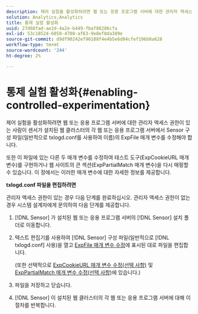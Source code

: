 ```yaml
---
description: 제어 실험을 활성화하려면 웹 또는 응용 프로그램 서버에 대한 관리자 액세스 권한이 있는 사람이 센서가 설치된 웹 클러스터의 각 웹 또는 응용 프로그램 서버에서 Sensor 구성 파일(일반적으로 txlogd.conf를 사용하여 이름)의 ExpFile 매개 변수를 수정해야 합니다.
solution: Analytics,Analytics
title: 통제 실험 활성화
uuid: 27d68fad-ae2d-4a2e-b449-fbaf88286cfa
exl-id: 53c18524-6050-4708-af63-9e8ef8da389e
source-git-commit: d9df90242ef96188f4e4b5e6d04cfef196b0a628
workflow-type: tm+mt
source-wordcount: '244'
ht-degree: 2%

---
```


# 통제 실험 활성화{#enabling-controlled-experimentation}

제어 실험을 활성화하려면 웹 또는 응용 프로그램 서버에 대한 관리자 액세스 권한이 있는 사람이 센서가 설치된 웹 클러스터의 각 웹 또는 응용 프로그램 서버에서 Sensor 구성 파일(일반적으로 txlogd.conf를 사용하여 이름)의 ExpFile 매개 변수를 수정해야 합니다.

또한 이 파일에 있는 다른 두 매개 변수를 수정하여 테스트 도구(ExpCookieURL 매개 변수)를 구현하거나 웹 사이트의 큰 섹션(ExpPartialMatch 매개 변수)을 다시 매핑할 수 있습니다. 이 장에서는 이러한 매개 변수에 대한 자세한 정보를 제공합니다.

**txlogd.conf 파일을 편집하려면**

관리자 액세스 권한이 있는 경우 다음 단계를 완료하십시오. 관리자 액세스 권한이 없는 경우 시스템 설계자에게 문의하여 다음 단계를 제공합니다.

1. [!DNL Sensor] 가 설치된 웹 또는 응용 프로그램 서버의 [!DNL Sensor] 설치 폴더로 이동합니다.
1. 텍스트 편집기를 사용하여 [!DNL Sensor] 구성 파일(일반적으로 [!DNL txlogd.conf] 사용)을 열고 [ExpFile 매개 변수 수정](../../../home/c-undst-ctrld-exp/t-en-ctrld-exp/c-mod-expfile-prm.md#concept-25232b386a654870becc789d4f1fcc28)에 표시된 대로 파일을 편집합니다.

   (또한 선택적으로 [ExpCookieURL 매개 변수 수정(선택 사항)](../../../home/c-undst-ctrld-exp/t-en-ctrld-exp/c-mod-expckurl-prm.md#concept-215bf86bab4e4ec0b0cc803ec48a8fcf) 및 [ExpPartialMatch 매개 변수 수정(선택 사항)](../../../home/c-undst-ctrld-exp/t-en-ctrld-exp/c-mod-expplmth-prm.md#concept-9c817c4c49b74287b0f70d6a1a37655e)에 있습니다.)

1. 파일을 저장하고 닫습니다.
1. [!DNL Sensor] 이 설치된 웹 클러스터의 각 웹 또는 응용 프로그램 서버에 대해 이 절차를 반복합니다.
